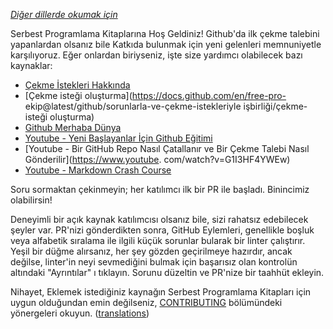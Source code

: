 *[Diğer dillerde okumak için](../README.md#translations)*

Serbest Programlama Kitaplarına Hoş Geldiniz! Github'da ilk çekme talebini yapanlardan olsanız bile Katkıda bulunmak için yeni gelenleri memnuniyetle karşılıyoruz. Eğer onlardan biriyseniz, işte size yardımcı olabilecek bazı kaynaklar:

* [Çekme İstekleri Hakkında](https://help.github.com/articles/about-pull-requests/)
* [Çekme isteği oluşturma](https://docs.github.com/en/free-pro-
ekip@latest/github/sorunlarla-ve-çekme-istekleriyle işbirliği/çekme-isteği oluşturma)
* [Github Merhaba Dünya](https://guides.github.com/activities/hello-world/)
* [Youtube - Yeni Başlayanlar İçin Github Eğitimi](https://www.youtube.com/watch?v=0fKg7e37bQE)
* [Youtube - Bir GitHub Repo Nasıl Çatallanır ve Bir Çekme Talebi Nasıl Gönderilir](https://www.youtube.
com/watch?v=G1I3HF4YWEw)
* [Youtube - Markdown Crash Course](https://www.youtube.com/watch?v=HUBNt18RFbo)


Soru sormaktan çekinmeyin; her katılımcı ilk bir PR ile başladı. Binincimiz olabilirsin!

Deneyimli bir açık kaynak katılımcısı olsanız bile, sizi rahatsız edebilecek şeyler var. PR'nizi gönderdikten sonra,
GitHub Eylemleri, genellikle boşluk veya alfabetik sıralama ile ilgili küçük sorunlar bularak bir linter çalıştırır. Yeşil bir düğme alırsanız, her şey gözden geçirilmeye hazırdır, ancak değilse, linter'in neyi sevmediğini bulmak için başarısız olan kontrolün altındaki "Ayrıntılar" ı tıklayın. Sorunu düzeltin ve PR'nize bir taahhüt ekleyin.

Nihayet, Eklemek istediğiniz kaynağın Serbest Programlama Kitapları için uygun olduğundan emin değilseniz, [CONTRIBUTING](CONTRIBUTING.md) bölümündeki yönergeleri okuyun. ([translations](../README.md#translations))
